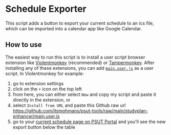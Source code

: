 # Schedule Exporter

This script adds a button to export your current schedule to an ics file, which can be imported into a calendar app like Google Calendar.

## How to use

The easiest way to run this script is to install a user script browser extension like [Violentmonkey](https://violentmonkey.github.io/get-it/) (recommended) or [Tampermonkey](https://www.tampermonkey.net/index.php?browser=chrome).
After installing any of these extensions, you can add [`main.user.js`](https://github.com/itsmohmans/psut-tools/blob/main/studyplan-enhancer/main.user.js) as a user script.
In Violentmonkey for example:

1. go to extension settings
2. click on the `+` icon on the top left
3. from here, you can either select `New` and copy my script and paste it directly in the extension, or
4. select `Install from URL` and paste this Github raw url <https://github.com/itsmohmans/psut-tools/raw/main/studyplan-enhancer/main.user.js>
5. go to your [current schedule page on PSUT Portal](https://portal.psut.edu.jo:5050/StudentServices/StudentStudySchedule.aspx) and you'll see the new export button below the table
